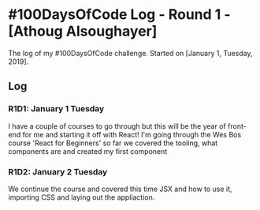 # #100DaysOfCode Log - Round 1 - [Athoug Alsoughayer]

The log of my #100DaysOfCode challenge. Started on [January 1, Tuesday, 2019].

## Log

### R1D1: January 1 Tuesday
I have a couple of courses to go through but this will be the year of front-end for me and starting it off with React! 
I'm going through the Wes Bos course 'React for Beginners' so far we covered the tooling, what components are and created 
my first component 

### R1D2: January 2 Tuesday
We continue the course and covered this time JSX and how to use it, importing CSS and laying out the appliaction.
